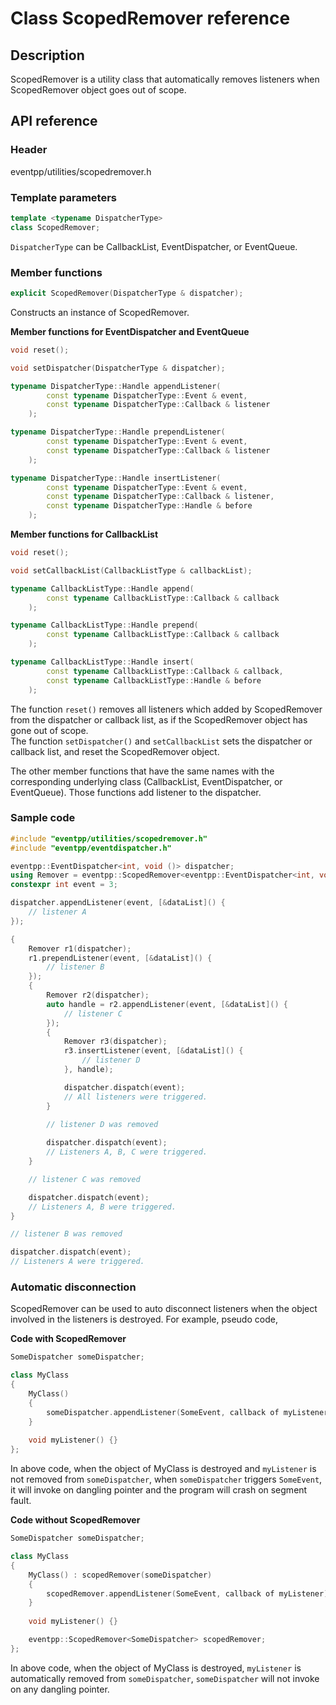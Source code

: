 # Class ScopedRemover reference

## Description

ScopedRemover is a utility class that automatically removes listeners when ScopedRemover object goes out of scope.  

<a name="apis"></a>
## API reference

### Header

eventpp/utilities/scopedremover.h

### Template parameters

```c++
template <typename DispatcherType>
class ScopedRemover;
```

`DispatcherType` can be CallbackList, EventDispatcher, or EventQueue.

### Member functions

```c++
explicit ScopedRemover(DispatcherType & dispatcher);
```

Constructs an instance of ScopedRemover.

**Member functions for EventDispatcher and EventQueue**
```c++
void reset();

void setDispatcher(DispatcherType & dispatcher);

typename DispatcherType::Handle appendListener(
		const typename DispatcherType::Event & event,
		const typename DispatcherType::Callback & listener
	);

typename DispatcherType::Handle prependListener(
		const typename DispatcherType::Event & event,
		const typename DispatcherType::Callback & listener
	);

typename DispatcherType::Handle insertListener(
		const typename DispatcherType::Event & event,
		const typename DispatcherType::Callback & listener,
		const typename DispatcherType::Handle & before
	);
```

**Member functions for CallbackList**
```c++
void reset();

void setCallbackList(CallbackListType & callbackList);

typename CallbackListType::Handle append(
		const typename CallbackListType::Callback & callback
	);

typename CallbackListType::Handle prepend(
		const typename CallbackListType::Callback & callback
	);

typename CallbackListType::Handle insert(
		const typename CallbackListType::Callback & callback,
		const typename CallbackListType::Handle & before
	);
```

The function `reset()` removes all listeners which added by ScopedRemover from the dispatcher or callback list, as if the ScopedRemover object has gone out of scope.  
The function `setDispatcher()` and `setCallbackList` sets the dispatcher or callback list, and reset the ScopedRemover object.  

The other member functions that have the same names with the corresponding underlying class (CallbackList, EventDispatcher, or EventQueue). Those functions add listener to the dispatcher.  

### Sample code

```c++
#include "eventpp/utilities/scopedremover.h"
#include "eventpp/eventdispatcher.h"

eventpp::EventDispatcher<int, void ()> dispatcher;
using Remover = eventpp::ScopedRemover<eventpp::EventDispatcher<int, void ()> >;
constexpr int event = 3;

dispatcher.appendListener(event, [&dataList]() {
	// listener A
});

{
	Remover r1(dispatcher);
	r1.prependListener(event, [&dataList]() {
		// listener B
	});
	{
		Remover r2(dispatcher);
		auto handle = r2.appendListener(event, [&dataList]() {
			// listener C
		});
		{
			Remover r3(dispatcher);
			r3.insertListener(event, [&dataList]() {
				// listener D
			}, handle);

			dispatcher.dispatch(event);
			// All listeners were triggered.
		}
		
		// listener D was removed

		dispatcher.dispatch(event);
		// Listeners A, B, C were triggered.
	}

	// listener C was removed

	dispatcher.dispatch(event);
	// Listeners A, B were triggered.
}

// listener B was removed

dispatcher.dispatch(event);
// Listeners A were triggered.

```

### Automatic disconnection

ScopedRemover can be used to auto disconnect listeners when the object involved in the listeners is destroyed. For example, pseudo code,  

**Code with ScopedRemover**  

```c++
SomeDispatcher someDispatcher;

class MyClass
{
	MyClass()
	{
		someDispatcher.appendListener(SomeEvent, callback of myListener);
	}
	
	void myListener() {}
};
```

In above code, when the object of MyClass is destroyed and `myListener` is not removed from `someDispatcher`, when `someDispatcher` triggers `SomeEvent`, it will invoke on dangling pointer and the program will crash on segment fault.

**Code without ScopedRemover**  

```c++
SomeDispatcher someDispatcher;

class MyClass
{
	MyClass() : scopedRemover(someDispatcher)
	{
		scopedRemover.appendListener(SomeEvent, callback of myListener);
	}
	
	void myListener() {}

	eventpp::ScopedRemover<SomeDispatcher> scopedRemover;
};
```

In above code, when the object of MyClass is destroyed, `myListener` is automatically removed from `someDispatcher`, `someDispatcher` will not invoke on any dangling pointer.

